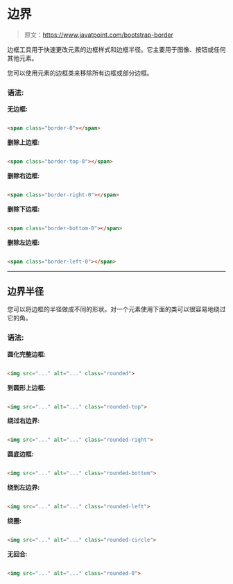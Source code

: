 # 边界

> 原文：<https://www.javatpoint.com/bootstrap-border>

边框工具用于快速更改元素的边框样式和边框半径。它主要用于图像、按钮或任何其他元素。

您可以使用元素的边框类来移除所有边框或部分边框。

### 语法:

**无边框:**

```html

<span class="border-0"></span>

```

**删除上边框:**

```html

<span class="border-top-0"></span>

```

**删除右边框:**

```html

<span class="border-right-0"></span>

```

**删除下边框:**

```html

<span class="border-bottom-0"></span>

```

**删除左边框:**

```html

<span class="border-left-0"></span>

```

* * *

## 边界半径

您可以将边框的半径做成不同的形状。对一个元素使用下面的类可以很容易地绕过它的角。

### 语法:

**圆化完整边框:**

```html

<img src="..." alt="..." class="rounded"> 

```

**到圆形上边框:**

```html

<img src="..." alt="..." class="rounded-top">

```

**绕过右边界:**

```html

<img src="..." alt="..." class="rounded-right">

```

**圆底边框:**

```html

<img src="..." alt="..." class="rounded-bottom">

```

**绕到左边界:**

```html

<img src="..." alt="..." class="rounded-left">

```

**绕圈:**

```html

<img src="..." alt="..." class="rounded-circle">

```

**无回合:**

```html

<img src="..." alt="..." class="rounded-0">

```